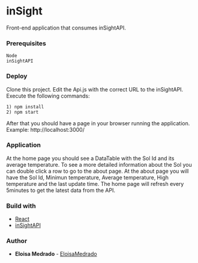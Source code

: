 # inSight
Front-end application that consumes inSightAPI.

### Prerequisites

```
Node
inSightAPI

```

### Deploy

Clone this project.
Edit the Api.js with the correct URL to the inSightAPI.
Execute the following commands:

```
1) npm install
2) npm start

```
After that you should have a page in your browser running the application.
Example: http://localhost:3000/

### Application
At the home page you should see a DataTable with the Sol Id and its average temperature.
To see a more detailed information about the Sol you can double click a row to go to the about page.
At the about page you will have the Sol Id, Minimun temperature, Average temperature, High temperature and the last update time.
The home page will refresh every 5minutes to get the latest data from the API.

### Build with

* [React](https://reactjs.org/)
* [inSightAPI](https://github.com/EloisaMedrado/inSightAPI/)

### Author

* **Eloisa Medrado** -  [EloisaMedrado](https://github.com/EloisaMedrado)
